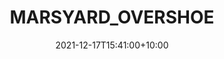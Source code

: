 ---
date: 2021-12-17T15:41:00+10:00
description: I just learned that the king is the tallest piece on a chess board. All other pieces should be sized accordingly.
draft: false
icon: 2021-12-17-marsyard_overshoe.webp
language: en
title: MARSYARD_OVERSHOE
link: https://www.instagram.com/p/CYKdf3EvbYD/

---